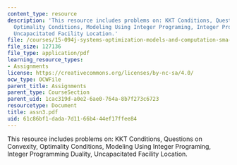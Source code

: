 ```yaml
---
content_type: resource
description: 'This resource includes problems on: KKT Conditions, Questions on Convexity,
  Optimality Conditions, Modeling Using Integer Programing, Integer Programming Duality,
  Uncapacitated Facility Location.'
file: /courses/15-094j-systems-optimization-models-and-computation-sma-5223-spring-2004/61c86bf1dada7d1166b444ef17ffee84_assn3.pdf
file_size: 127136
file_type: application/pdf
learning_resource_types:
- Assignments
license: https://creativecommons.org/licenses/by-nc-sa/4.0/
ocw_type: OCWFile
parent_title: Assignments
parent_type: CourseSection
parent_uid: 1cac319d-a0e2-6ae0-764a-8b7f273c6723
resourcetype: Document
title: assn3.pdf
uid: 61c86bf1-dada-7d11-66b4-44ef17ffee84
---
```

This resource includes problems on: KKT Conditions, Questions on Convexity, Optimality Conditions, Modeling Using Integer Programing, Integer Programming Duality, Uncapacitated Facility Location.